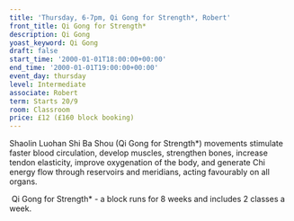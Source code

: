 ```yaml
---
title: 'Thursday, 6-7pm, Qi Gong for Strength*, Robert'
front_title: Qi Gong for Strength*
description: Qi Gong
yoast_keyword: Qi Gong
draft: false
start_time: '2000-01-01T18:00:00+00:00'
end_time: '2000-01-01T19:00:00+00:00'
event_day: thursday
level: Intermediate
associate: Robert
term: Starts 20/9
room: Classroom
price: £12 (£160 block booking)
---
```

Shaolin Luohan Shi Ba Shou (Qi Gong for Strength*) movements stimulate faster blood circulation, develop muscles, strengthen bones, increase tendon elasticity, improve oxygenation of the body, and generate Chi energy flow through reservoirs and meridians, acting favourably on all organs. 

 Qi Gong for Strength* - a block runs for 8 weeks and includes 2 classes a week.
